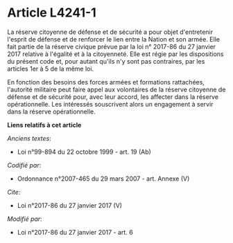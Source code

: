 # Article L4241-1

La réserve citoyenne de défense et de sécurité a pour objet d'entretenir l'esprit de défense et de renforcer le lien entre la
Nation et son armée. Elle fait partie de la réserve civique prévue par la loi n° 2017-86 du 27 janvier 2017 relative à
l'égalité et à la citoyenneté. Elle est régie par les dispositions du présent code et, pour autant qu'ils n'y sont pas
contraires, par les articles 1er à 5 de la même loi.

En fonction des besoins des forces armées et formations rattachées, l'autorité militaire peut faire appel aux volontaires de
la réserve citoyenne de défense et de sécurité pour, avec leur accord, les affecter dans la réserve opérationnelle. Les
intéressés souscrivent alors un engagement à servir dans la réserve opérationnelle.

**Liens relatifs à cet article**

_Anciens textes_:

  - Loi n°99-894 du 22 octobre 1999 - art. 19 (Ab)

_Codifié par_:

  - Ordonnance n°2007-465 du 29 mars 2007 - art. Annexe (V)

_Cite_:

  - Loi n°2017-86 du 27 janvier 2017 (V)

_Modifié par_:

  - Loi n°2017-86 du 27 janvier 2017 - art. 6
